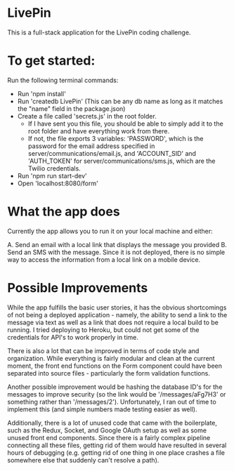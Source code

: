 # LivePin

This is a full-stack application for the LivePin coding challenge.

# To get started:

Run the following terminal commands:
- Run 'npm install'
- Run 'createdb LivePin' (This can be any db name as long as it matches the "name" field in the package.json)
- Create a file called 'secrets.js' in the root folder.
  - If I have sent you this file, you should be able to simply add it to the root folder and have everything work from there.
  - If not, the file exports 3 variables: 'PASSWORD', which is the password for the email address specified in server/communications/email.js, and 'ACCOUNT_SID' and 'AUTH_TOKEN' for server/communications/sms.js, which are the Twilio credentials.
- Run 'npm run start-dev'
- Open 'localhost:8080/form'

# What the app does

Currently the app allows you to run it on your local machine and either:

A. Send an email with a local link that displays the message you provided
B. Send an SMS with the message. Since it is not deployed, there is no simple way to access the information from a local link on a mobile device.

# Possible Improvements

While the app fulfills the basic user stories, it has the obvious shortcomings of not being a deployed application - namely, the ability to send a link to the message via text as well as a link that does not require a local build to be running. I tried deploying to Heroku, but could not get some of the credentials for API's to work properly in time.

There is also a lot that can be improved in terms of code style and organization. While everything is fairly modular and clean at the current moment, the front end functions on the Form component could have been separated into source files - particularly the form validation functions.

Another possible improvement would be hashing the database ID's for the messages to improve security (so the link would be '/messages/aFg7H3' or something rather than '/messages/2'). Unfortunately, I ran out of time to implement this (and simple numbers made testing easier as well).

Additionally, there is a lot of unused code that came with the boilerplate, such as the Redux, Socket, and Google OAuth setup as well as some unused front end components. Since there is a fairly complex pipeline connecting all these files, getting rid of them would have resulted in several hours of debugging (e.g. getting rid of one thing in one place crashes a file somewhere else that suddenly can't resolve a path).
